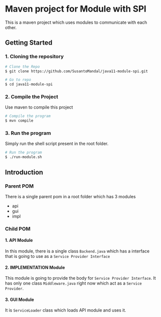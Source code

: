 # Maven project for Module with SPI

This is a maven project which uses modules to communicate  with each other.

## Getting Started

### 1. Cloning the repository
```bash
# Clone the Repo
$ git clone https://github.com/SusantoMandal/java11-module-spi.git

# Go to repo
$ cd java11-module-spi

``` 

### 2. Compile the Project
Use maven to compile this project
```bash
# Compile the program
$ mvn compile
```

### 3. Run the program
Simply run the shell script present in the root folder.

```bash
# Run the program
$ ./run-module.sh
```

## Introduction
### Parent POM
There is a single parent pom in a root folder which has 3 modules
- api
- gui
- impl

### Child POM

#### 1. API Module
In this module, there is a single class `Backend.java` which has a interface that is going to use as a `Service Provider Interface`

#### 2. IMPLEMENTATION Module
This module is going to provide the body for `Service Provider Interface`. It has only one class `Middleware.java` right now which act as a `Service Provider`.

#### 3. GUI Module
It is `ServiceLoader` class which loads API module and uses it.





